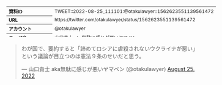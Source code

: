 <table style="font-size: 9pt; width: 610px; margin-bottom: 20px; height: 80px;">
<tbody>
    <tr>
        <th align=left>資料ID</th>
        <td align=left>TWEET::2022-08-25_111101:@otakulawyer::1562623551139561472</td>
    </tr>
    <tr>
        <th align=left>URL</th>
        <td align=left>https://twitter.com/otakulawyer/status/1562623551139561472</td>
    </tr>
    <tr>
        <th align=left>アカウント</th>
        <td align=left>@otakulawyer</td>
    </tr>
    <tr>
        <th align=left>ユーザ名</th>
        <td align=left>山口貴士 aka無駄に感じが悪いヤマベン</td>
    </tr>
    <tr>
        <th align=left>ツイートの記録日時</th>
        <td align=left>created_at 2022-08-25_2229</td>
    </tr>
</tbody>
</table>
<blockquote class="twitter-tweet" data-width="450"  data-lang="ja"><p lang="ja" dir="ltr">わが国で、要約すると「諦めてロシアに虐殺されないウクライナが悪い」という議論が目立つのは憲法９条のせいだと思う。</p>&mdash; 山口貴士 aka無駄に感じが悪いヤマベン (@otakulawyer) <a href="https://twitter.com/otakulawyer/status/1562623551139561472?ref_src=twsrc%5Etfw">August 25, 2022</a></blockquote>
<script async src="https://platform.twitter.com/widgets.js" charset="utf-8"></script>


